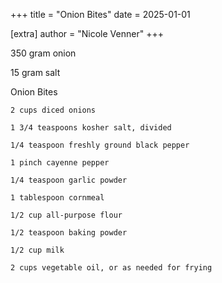 +++
title = "Onion Bites"
date = 2025-01-01

[extra]
author = "Nicole Venner"
+++

350 gram onion

15 gram salt

Onion Bites

    2 cups diced onions

    1 3/4 teaspoons kosher salt, divided

    1/4 teaspoon freshly ground black pepper

    1 pinch cayenne pepper

    1/4 teaspoon garlic powder

    1 tablespoon cornmeal

    1/2 cup all-purpose flour

    1/2 teaspoon baking powder

    1/2 cup milk

    2 cups vegetable oil, or as needed for frying
